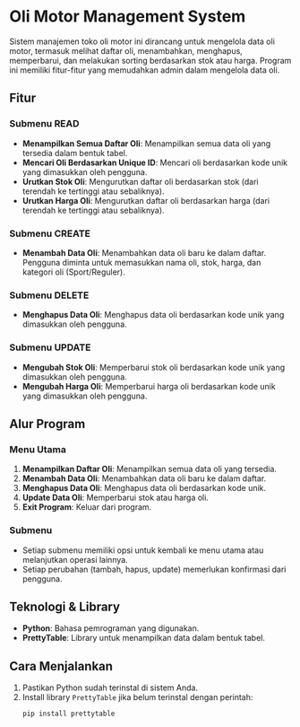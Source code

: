 # Oli Motor Management System

Sistem manajemen toko oli motor ini dirancang untuk mengelola data oli motor, termasuk melihat daftar oli, menambahkan, menghapus, memperbarui, dan melakukan sorting berdasarkan stok atau harga. Program ini memiliki fitur-fitur yang memudahkan admin dalam mengelola data oli.

## Fitur

### Submenu READ
- **Menampilkan Semua Daftar Oli**: Menampilkan semua data oli yang tersedia dalam bentuk tabel.
- **Mencari Oli Berdasarkan Unique ID**: Mencari oli berdasarkan kode unik yang dimasukkan oleh pengguna.
- **Urutkan Stok Oli**: Mengurutkan daftar oli berdasarkan stok (dari terendah ke tertinggi atau sebaliknya).
- **Urutkan Harga Oli**: Mengurutkan daftar oli berdasarkan harga (dari terendah ke tertinggi atau sebaliknya).

### Submenu CREATE
- **Menambah Data Oli**: Menambahkan data oli baru ke dalam daftar. Pengguna diminta untuk memasukkan nama oli, stok, harga, dan kategori oli (Sport/Reguler).

### Submenu DELETE
- **Menghapus Data Oli**: Menghapus data oli berdasarkan kode unik yang dimasukkan oleh pengguna.

### Submenu UPDATE
- **Mengubah Stok Oli**: Memperbarui stok oli berdasarkan kode unik yang dimasukkan oleh pengguna.
- **Mengubah Harga Oli**: Memperbarui harga oli berdasarkan kode unik yang dimasukkan oleh pengguna.

## Alur Program

### Menu Utama
1. **Menampilkan Daftar Oli**: Menampilkan semua data oli yang tersedia.
2. **Menambah Data Oli**: Menambahkan data oli baru ke dalam daftar.
3. **Menghapus Data Oli**: Menghapus data oli berdasarkan kode unik.
4. **Update Data Oli**: Memperbarui stok atau harga oli.
5. **Exit Program**: Keluar dari program.

### Submenu
- Setiap submenu memiliki opsi untuk kembali ke menu utama atau melanjutkan operasi lainnya.
- Setiap perubahan (tambah, hapus, update) memerlukan konfirmasi dari pengguna.

## Teknologi & Library

- **Python**: Bahasa pemrograman yang digunakan.
- **PrettyTable**: Library untuk menampilkan data dalam bentuk tabel.

## Cara Menjalankan

1. Pastikan Python sudah terinstal di sistem Anda.
2. Install library `PrettyTable` jika belum terinstal dengan perintah:
   ```bash
   pip install prettytable
